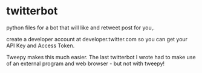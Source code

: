 # twitterbot
python files for a bot that will like and retweet post for you,.

create a developer account at developer.twitter.com so you can get your API Key and Access Token.

Tweepy makes this much easier. The last twitterbot I wrote had to make use of an external program and web browser - but not with tweepy!
